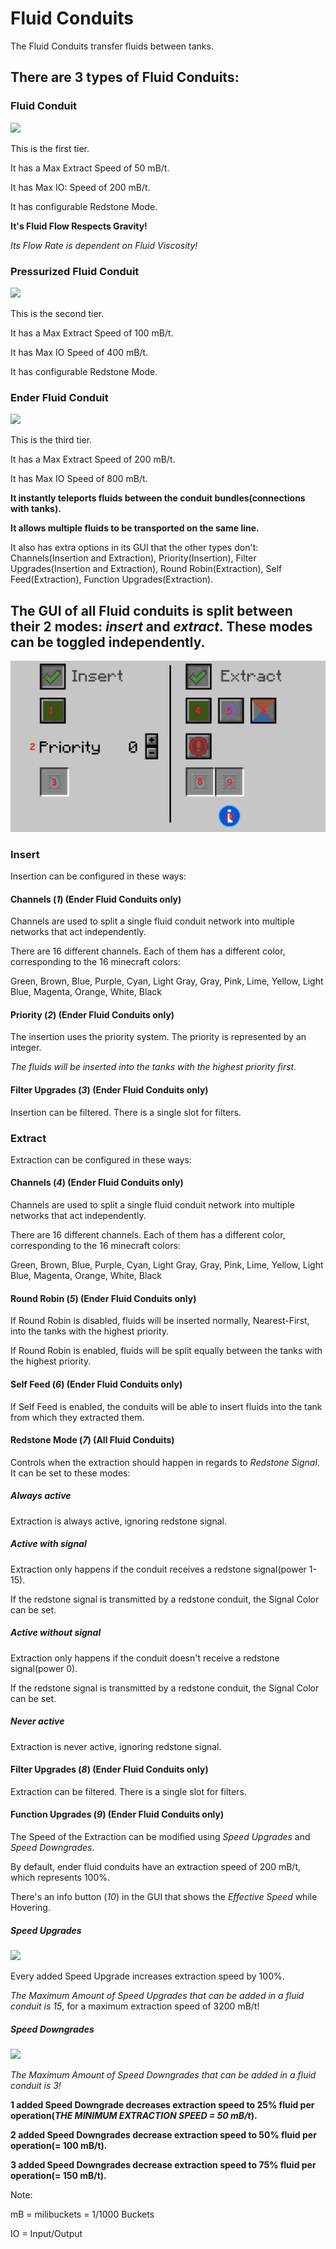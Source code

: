 # Fluid Conduits

The Fluid Conduits transfer fluids between tanks.

## There are 3 types of Fluid Conduits:

### Fluid Conduit
![](http://loenwind.info/eio/Fluid_Conduit.png)

This is the first tier.

It has a Max Extract Speed of 50 mB/t.

It has Max IO: Speed of 200 mB/t.

It has configurable Redstone Mode.

**It's Fluid Flow Respects Gravity!**

*Its Flow Rate is dependent on Fluid Viscosity!*

### Pressurized Fluid Conduit
![](http://loenwind.info/eio/Pressurized_Fluid_Conduit.png)

This is the second tier.

It has a Max Extract Speed of 100 mB/t.

It has Max IO Speed of 400 mB/t.

It has configurable Redstone Mode.

### Ender Fluid Conduit
![](http://loenwind.info/eio/Ender_Fluid_Conduit.png)

This is the third tier.

It has a Max Extract Speed of 200 mB/t.

It has Max IO Speed of 800 mB/t.

**It instantly teleports fluids between the conduit bundles(connections with tanks).**

**It allows multiple fluids to be transported on the same line.**

It also has extra options in its GUI that the other types don't: Channels(Insertion and Extraction), Priority(Insertion), Filter Upgrades(Insertion and Extraction), Round Robin(Extraction), Self Feed(Extraction), Function Upgrades(Extraction).

## The GUI of all Fluid conduits is split between their 2 modes: *insert* and *extract*. These modes can be toggled independently.
![Ender Fluid Conduit GUI](images/GUIs/Ender-Fluid-Conduit-GUI.png)

### Insert

Insertion can be configured in these ways:

#### Channels (*1*) (Ender Fluid Conduits only)

Channels are used to split a single fluid conduit network into multiple networks that act independently.

There are 16 different channels. Each of them has a different color, corresponding to the 16 minecraft colors: 

Green, Brown, Blue, Purple, Cyan, Light Gray, Gray, Pink, Lime, Yellow, Light Blue, Magenta, Orange, White, Black

#### Priority (*2*) (Ender Fluid Conduits only)

The insertion uses the priority system. The priority is represented by an integer.

*The fluids will be inserted into the tanks with the highest priority first.*

#### Filter Upgrades (*3*) (Ender Fluid Conduits only)

Insertion can be filtered. There is a single slot for filters.

### Extract

Extraction can be configured in these ways:

#### Channels (*4*) (Ender Fluid Conduits only)

Channels are used to split a single fluid conduit network into multiple networks that act independently.

There are 16 different channels. Each of them has a different color, corresponding to the 16 minecraft colors: 

Green, Brown, Blue, Purple, Cyan, Light Gray, Gray, Pink, Lime, Yellow, Light Blue, Magenta, Orange, White, Black

#### Round Robin (*5*) (Ender Fluid Conduits only)

If Round Robin is disabled, fluids will be inserted normally, Nearest-First, into the tanks with the highest priority.

If Round Robin is enabled, fluids will be split equally between the tanks with the highest priority.

#### Self Feed (*6*) (Ender Fluid Conduits only)

If Self Feed is enabled, the conduits will be able to insert fluids into the tank from which they extracted them.

#### Redstone Mode (*7*) (All Fluid Conduits)

Controls when the extraction should happen in regards to *Redstone Signal*. It can be set to these modes:

##### Always active
Extraction is always active, ignoring redstone signal.

##### Active with signal
Extraction only happens if the conduit receives a redstone signal(power 1-15).

If the redstone signal is transmitted by a redstone conduit, the Signal Color can be set.

##### Active without signal
Extraction only happens if the conduit doesn't receive a redstone signal(power 0).

If the redstone signal is transmitted by a redstone conduit, the Signal Color can be set.

##### Never active
Extraction is never active, ignoring redstone signal.

#### Filter Upgrades (*8*) (Ender Fluid Conduits only)

Extraction can be filtered. There is a single slot for filters.

#### Function Upgrades (*9*) (Ender Fluid Conduits only)

The Speed of the Extraction can be modified using *Speed Upgrades* and *Speed Downgrades*.

By default, ender fluid conduits have an extraction speed of 200 mB/t, which represents 100%.

There's an info button (*10*) in the GUI that shows the *Effective Speed* while Hovering.

##### Speed Upgrades
![](http://loenwind.info/eio/Item_Conduit_Speed_Upgrade.png)

Every added Speed Upgrade increases extraction speed by 100%.

*The Maximum Amount of Speed Upgrades that can be added in a fluid conduit is 15*, for a maximum extraction speed of 3200 mB/t!

##### Speed Downgrades
![](http://loenwind.info/eio/Item_Conduit_Speed_Downgrade.png)

*The Maximum Amount of Speed Downgrades that can be added in a fluid conduit is 3!*

**1 added Speed Downgrade decreases extraction speed to 25% fluid per operation(*THE MINIMUM EXTRACTION SPEED = 50 mB/t*).**

**2 added Speed Downgrades decrease extraction speed to 50% fluid per operation(= 100 mB/t).**

**3 added Speed Downgrades decrease extraction speed to 75% fluid per operation(= 150 mB/t).**


Note:

mB = milibuckets = 1/1000 Buckets

IO = Input/Output
